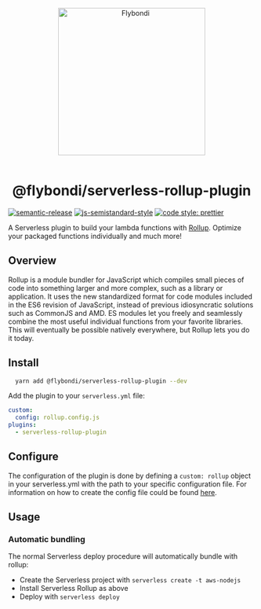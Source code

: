 <p align="center">
  <img src="https://www.flybondi.com/assets/images/logo.svg" title="Flybondi" width="300" style="margin-bottom: 1rem" />
</p>
<h1 align="center">@flybondi/serverless-rollup-plugin</h1>

[![semantic-release](https://img.shields.io/badge/%20%20%F0%9F%93%A6%F0%9F%9A%80-semantic--release-e10079.svg)](https://github.com/semantic-release/semantic-release)
[![js-semistandard-style](https://img.shields.io/badge/code%20style-semistandard-brightgreen.svg?style=flat-square)](https://github.com/Flet/semistandard)
[![code style: prettier](https://img.shields.io/badge/code_style-prettier-ff69b4.svg?style=flat-square)](https://github.com/prettier/prettier)

A Serverless plugin to build your lambda functions with [Rollup](rollup). Optimize your packaged functions individually and much more!

## Overview

Rollup is a module bundler for JavaScript which compiles small pieces of code into something larger and more complex, such as a library or application. It uses the new standardized format for code modules included in the ES6 revision of JavaScript, instead of previous idiosyncratic solutions such as CommonJS and AMD. ES modules let you freely and seamlessly combine the most useful individual functions from your favorite libraries. This will eventually be possible natively everywhere, but Rollup lets you do it today.

## Install

```bash
  yarn add @flybondi/serverless-rollup-plugin --dev
```

Add the plugin to your `serverless.yml` file:

```yml
custom:
  config: rollup.config.js
plugins:
  - serverless-rollup-plugin
```

## Configure

The configuration of the plugin is done by defining a `custom: rollup` object in your serverless.yml with the path to your specific configuration file. For information on how to create the config file could be found [here](https://rollupjs.org/guide/en#configuration-files).

## Usage

### Automatic bundling

The normal Serverless deploy procedure will automatically bundle with rollup:

- Create the Serverless project with `serverless create -t aws-nodejs`
- Install Serverless Rollup as above
- Deploy with `serverless deploy`

[flybondi]: https://www.flybondi.com
[rollup]: https://rollupjs.org
